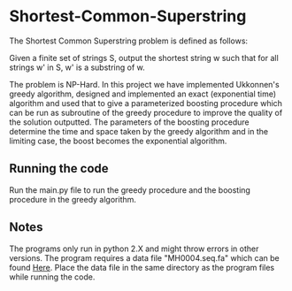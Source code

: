 # Shortest-Common-Superstring

The Shortest Common Superstring problem is defined as follows: 

Given a finite set of strings S, output the shortest string w such that for all strings w' in S, w' is a substring of w.

The problem is NP-Hard. In this project we have implemented Ukkonnen's greedy algorithm, designed and implemented an exact (exponential time) algorithm and used that to give a parameterized boosting procedure which can be run as subroutine of the greedy procedure to improve the quality of the solution outputted. The parameters of the boosting procedure determine the time and space taken by the greedy algorithm and in the limiting case, the boost becomes the exponential algorithm.

## Running the code
Run the main.py file to run the greedy procedure and the boosting procedure in the greedy algorithm. 
## Notes
The programs only run in python 2.X and might throw errors in other versions. The program requires a data file "MH0004.seq.fa" which can be found [Here](google.com). Place the data file in the same directory as the program files while running the code.
